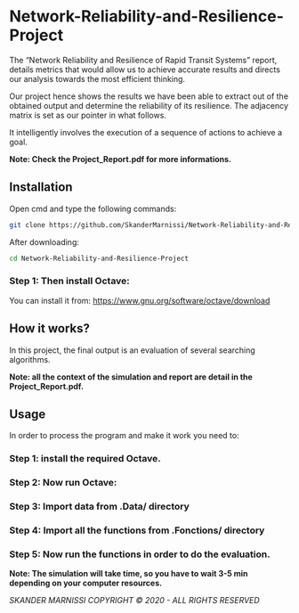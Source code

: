 # Network-Reliability-and-Resilience-Project

The “Network Reliability and Resilience of Rapid Transit Systems” report, details metrics that would allow us to achieve accurate results and directs our analysis towards the most efficient thinking.

Our project hence shows the results we have been able to extract out of the obtained output and determine the reliability of its resilience. The adjacency matrix is set as our pointer in what follows.

It intelligently involves the execution of a sequence of actions to achieve a goal.

**Note: Check the Project_Report.pdf  for more informations.**

## Installation

Open cmd and type the following commands: 

```bash
git clone https://github.com/SkanderMarnissi/Network-Reliability-and-Resilience-Project/
```

After downloading:

```bash
cd Network-Reliability-and-Resilience-Project
```

### Step 1: Then install Octave:
You can install it from: https://www.gnu.org/software/octave/download 


## How it works?

In this project, the final output is an evaluation of several searching algorithms.

**Note: all the context of the simulation and report are detail in the Project_Report.pdf.**

## Usage

In order to process the program and make it work you need to:

### Step 1: install the required Octave.

### Step 2: Now run Octave:

### Step 3: Import data from .Data/ directory

### Step 4: Import all the functions from .Fonctions/ directory

### Step 5: Now run the functions in order to do the evaluation.

**Note: The simulation will take time, so you have to wait 3-5 min depending on your computer resources.**


*SKANDER MARNISSI COPYRIGHT © 2020 - ALL RIGHTS RESERVED*